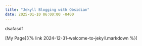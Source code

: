 ```yaml
---
title: "Jekyll Blogging with Obsidian"
date: 2025-01-10 06:00:00 -0400
---
```





dsafasdf


[My Page]({% link 2024-12-31-welcome-to-jekyll.markdown %})